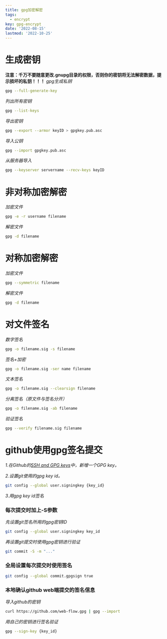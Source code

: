 ```yaml
---
title: gpg加密解密
tags: 
  - encrypt
key: gpg-encrypt
date: '2022-08-15'
lastmod: '2022-10-25'
---
```

# 生成密钥
**注意：千万不要随意更改.gnupg目录的权限，否则你的密钥将无法解密数据，提示损坏的私钥！！！**
*gpg生成私钥*  
```bash
gpg --full-generate-key
```
*列出所有密钥*
```bash
gpg --list-keys
```
*导出密钥*
```bash
gpg --export --armor keyID > gpgkey.pub.asc
```
*导入公钥*
```bash
gpg --import gpgkey.pub.asc
```
*从服务器导入*
```bash
gpg --keyserver servername --recv-keys keyID
```
# 非对称加密解密
*加密文件*
```bash
gpg -e -r username filename
```
*解密文件*
```bash
gpg -d filename
```
# 对称加密解密
*加密文件*
```bash
gpg --symmetric filename
```
*解密文件*
```bash
gpg -d filename
```
# 对文件签名
*数字签名*
```bash
gpg -o filename.sig -s filename
```
*签名+加密*
```bash
gpg -o filename.sig -ser name filename
```
*文本签名*
```bash
gpg -o filename.sig --clearsign filename
```
*分离签名（原文件与签名分开）*
```bash
gpg -o filename.sig -ab filename
```
*验证签名*
```bash
gpg --verify filename.sig filename
```
# github使用gpg签名提交
*1.在Github的[SSH and GPG keys](https://github.com/settings/keys)中，新增一个GPG key。*  
  
*2.设置git使用的gpg key id。*  
```bash
git config --global user.signingkey {key_id}
```
*3.用gpg key id签名*
### 每次提交时加上-S参数
*先设置git签名所用的gpg密钥ID*
```bash
git config --global user.signingkey key_id
```
*再设置git提交时使用gpg密钥进行验证*
```bash
git commit -S -m "..."
```
### 全局设置每次提交时使用签名
```bash
git config --global commit.gpgsign true
```
### 本地确认github web端提交的签名信息
*导入github的密钥*
```bash
curl https://github.com/web-flow.gpg | gpg --import
```
*用自己的密钥进行签名验证*
```bash
gpg --sign-key {key_id}
```